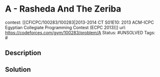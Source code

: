 # A - Rasheda And The Zeriba

contest: [[CFICPC/100283/100283|2013-2014 CT S01E10: 2013 ACM-ICPC Egyptian Collegiate Programming Contest (ECPC 2013)]]
url: https://codeforces.com/gym/100283/problem/A
Status: #UNSOLVED
Tags: #

## Description

## Solution

